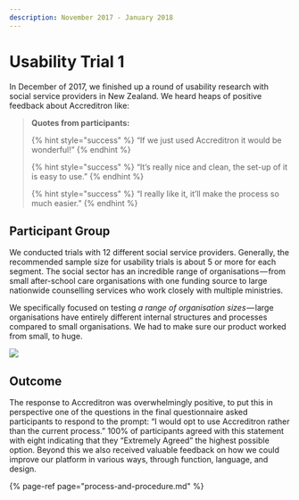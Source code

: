```yaml
---
description: November 2017 - January 2018
---
```


# Usability Trial 1

In December of 2017, we finished up a round of usability research with social service providers in New Zealand. We heard heaps of positive feedback about Accreditron like:

> **Quotes from participants:**
>
> {% hint style="success" %}
> “If we just used Accreditron it would be wonderful!”
> {% endhint %}
>
> {% hint style="success" %}
> “It’s really nice and clean, the set-up of it is easy to use.”
> {% endhint %}
>
> {% hint style="success" %}
> “I really like it, it’ll make the process so much easier.”
> {% endhint %}

## Participant Group

 We conducted trials with 12 different social service providers. Generally, the recommended sample size for usability trials is about 5 or more for each segment. The social sector has an incredible range of organisations — from small after-school care organisations with one funding source to large nationwide counselling services who work closely with multiple ministries.

We specifically focused on testing _a range of organisation sizes_ — large organisations have entirely different internal structures and processes compared to small organisations. We had to make sure our product worked from small, to huge.

![](https://cdn-images-1.medium.com/max/800/1*qTX4_qU9717fyT2OuNIxHg.png)

## Outcome

The response to Accreditron was overwhelmingly positive, to put this in perspective one of the questions in the final questionnaire asked participants to respond to the prompt: “I would opt to use Accreditron rather than the current process.” 100% of participants agreed with this statement with eight indicating that they “Extremely Agreed” the highest possible option. Beyond this we also received valuable feedback on how we could improve our platform in various ways, through function, language, and design.



{% page-ref page="process-and-procedure.md" %}



